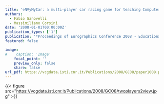 ```yaml
---
title: 'eNVyMyCar: a multi-player car racing game for teaching Computer Graphics'
authors:
  - Fabio Ganovelli
  - Massimiliano Corsini
date: '2008-01-01T00:00:00Z'
publication_types: ['1']
publication: '*Proceedings of Eurographics Conference 2008 - Educational Papers*'
featured: false

image:
#    caption: 'Image'
    focal_point: ''
    preview_only: false
    share: false
url_pdf: https://vcgdata.isti.cnr.it/Publications/2008/GC08/paper1008.pdf
---
```

{{< figure src="https://vcgdata.isti.cnr.it/Publications/2008/GC08/twoplayers2view.jpg" >}}
